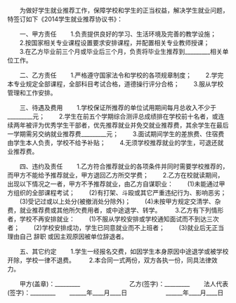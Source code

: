 
 



　　为做好学生就业推荐工作，保障学校和学生的正当权益，解决学生就业问题，特签订如下《2014学生就业推荐协议书》：





　　一、甲方责任
　　1.负责提供良好的学习、生活环境及完善的教学设施；
　　2.按国家相关专业课程设置要求安排课程，并配置相关专业教师授课；
　　3.在乙方毕业前三个月或毕业后三个月，负责将毕业生推荐到_________相关单位工作。





　　二、乙方责任
　　1.严格遵守国家法令和学校的各项规章制度；
　　2.学完本专业规定全部课程，全部科目考试合格，道德操行评分合格；
　　3.服从学校管理和工作安排。





　　三、待遇及费用
　　1.学校保证所推荐的单位试用期间每月总收入不少于_________元；
　　2.学生在前五个学期综合测评总成绩排在学校前十名者，或连续两年被评为优秀学生干部者，优先推荐就业并免交就业推荐费，其余学生在最后一学期需另交纳就业推荐费_________元；
　　3.面试期间学生的差旅费、住宿费由学生本人负责，学校不给予补贴；
　　4.无须学校推荐就业的学生，可退还就业推荐费。





　　四、违约及责任
　　1.乙方符合推荐就业的各项条件并同时需要学校推荐的，而甲方不能给予推荐就业，甲方退回乙方所交学费；
　　2.乙方在校就读期间，出现以下情况之一者，甲方不予推荐就业，由乙方自谋职业：
　　(1)未能通过甲方组织的全部课程考试；
　　(2)有打架、斗殴或其它严重违纪行为、影响恶劣；
　　(3)受记过或以上处分(被撤消处分除外)；
　　(4)未按甲方规定交清学、杂费，就业推荐费或其他所欠费用者，或中途退学、转学。
　　3.乙方有下列情形者，学校不再安排就业：
　　(1)不服从学校安排或学校通知面试而不到达三次者；
　　(2)学校安排成功，学生已同意就业而不上班者；
　　(3)就业后无正当理由自己
辞职
或因主观原因被单位辞退者。





　　五、其它约定
　　1.学生一经报名交费，如因学生本身原因中途退学或被学校开除，学校一律不退费。
　　2.本合同一式两份，双方各执一份，同具法律效力。





　　甲方(盖章)：_________　　　　　　　　乙方(签字)：_________
　　法人代表(签字)：_________
　　______年____月____日　　　　　　       ______年____月____日

 


 

 
 
 
 
 
  


  
 

  


  


  
 
 
 
 

